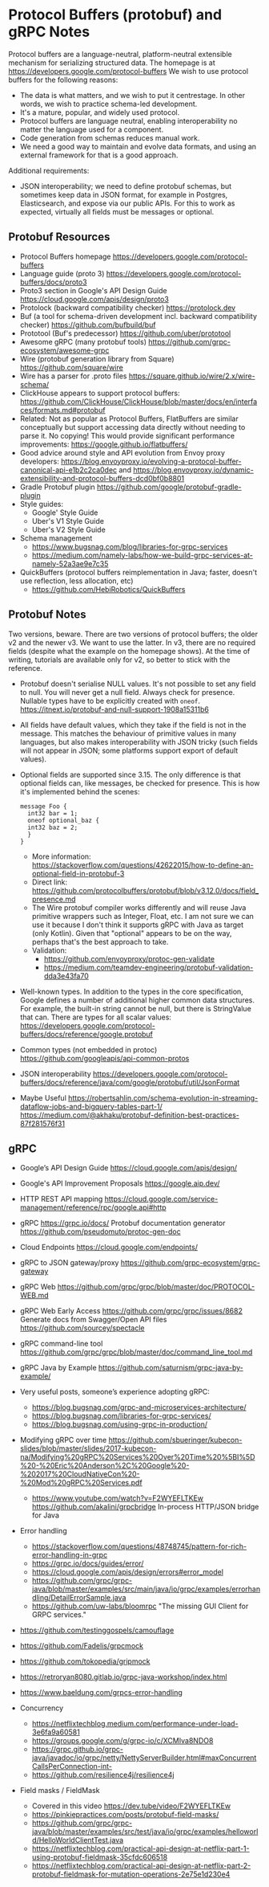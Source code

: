 
# Protocol Buffers (protobuf) and gRPC Notes

Protocol buffers are a language-neutral, platform-neutral extensible mechanism for serializing structured data. The homepage is at https://developers.google.com/protocol-buffers
We wish to use protocol buffers for the following reasons:
- The data is what matters, and we wish to put it centrestage. In other words, we wish to practice schema-led development.
- It's a mature, popular, and widely used protocol.
- Protocol buffers are language neutral, enabling interoperability no matter the language used for a component.
- Code generation from schemas reduces manual work.
- We need a good way to maintain and evolve data formats, and using an external framework for that is a good approach.

Additional requirements:
- JSON interoperability; we need to define protobuf schemas, but sometimes keep data in JSON format, for example in Postgres, Elasticsearch, and expose via our public APIs. For this to work as expected, virtually all fields must be messages or optional.

## Protobuf Resources
- Protocol Buffers homepage
https://developers.google.com/protocol-buffers
- Language guide (proto 3)
https://developers.google.com/protocol-buffers/docs/proto3
- Proto3 section in Google's API Design Guide
https://cloud.google.com/apis/design/proto3
- Protolock (backward compatibility checker)
https://protolock.dev
- Buf (a tool for schema-driven development incl. backward compatibility checker)
https://github.com/bufbuild/buf
- Prototool (Buf's predecessor)
https://github.com/uber/prototool
- Awesome gRPC (many protobuf tools)
https://github.com/grpc-ecosystem/awesome-grpc
- Wire (protobuf generation library from Square)
https://github.com/square/wire
- Wire has a parser for .proto files
https://square.github.io/wire/2.x/wire-schema/
- ClickHouse appears to support protocol buffers:
https://github.com/ClickHouse/ClickHouse/blob/master/docs/en/interfaces/formats.md#protobuf
- Related: Not as popular as Protocol Buffers, FlatBuffers are similar conceptually but support accessing data directly without needing to parse it. No copying! This would provide significant performance improvements:
https://google.github.io/flatbuffers/
- Good advice around style and API evolution from Envoy proxy developers:
https://blog.envoyproxy.io/evolving-a-protocol-buffer-canonical-api-e1b2c2ca0dec and https://blog.envoyproxy.io/dynamic-extensibility-and-protocol-buffers-dcd0bf0b8801
- Gradle Protobuf plugin
https://github.com/google/protobuf-gradle-plugin
- Style guides:
  - Google' Style Guide
  - Uber's V1 Style Guide
  - Uber's V2 Style Guide
- Schema management
  - https://www.bugsnag.com/blog/libraries-for-grpc-services
  - https://medium.com/namely-labs/how-we-build-grpc-services-at-namely-52a3ae9e7c35
- QuickBuffers (protocol buffers reimplementation in Java; faster, doesn't use reflection, less allocation, etc)
  - https://github.com/HebiRobotics/QuickBuffers

## Protobuf Notes
Two versions, beware. There are two versions of protocol buffers; the older v2 and the newer v3. We want to use the latter. In v3, there are no required fields (despite what the example on the homepage shows). At the time of writing, tutorials are available only for v2, so better to stick with the reference.

- Protobuf doesn't serialise NULL values. It's not possible to set any field to null. You will never get a null field. Always check for presence. Nullable types have to be explicitly created with `oneof`.
https://itnext.io/protobuf-and-null-support-1908a15311b6

- All fields have default values, which they take if the field is not in the message. This matches the behaviour of primitive values in many languages, but also makes interoperability with JSON tricky (such fields will not appear in JSON; some platforms support export of default values).

- Optional fields are supported since 3.15. The only difference is that optional fields can, like messages, be checked for presence. This is how it's implemented behind the scenes:
  ```
  message Foo {
    int32 bar = 1;
    oneof optional_baz {
    int32 baz = 2;
    }
  }
  ```

  - More information:
  https://stackoverflow.com/questions/42622015/how-to-define-an-optional-field-in-protobuf-3
  - Direct link: https://github.com/protocolbuffers/protobuf/blob/v3.12.0/docs/field_presence.md
  - The Wire protobuf compiler works differently and will reuse Java primitive wrappers such as Integer, Float, etc. I am not sure we can use it because I don't think it supports gRPC with Java as target (only Kotlin). Given that "optional" appears to be on the way, perhaps that's the best approach to take.
  - Validation:
    - https://github.com/envoyproxy/protoc-gen-validate
    - https://medium.com/teamdev-engineering/protobuf-validation-dda3e43fa70

- Well-known types. In addition to the types in the core specification, Google defines a number of additional higher common data structures. For example, the built-in string cannot be null, but there is StringValue that can. There are types for all scalar values:
https://developers.google.com/protocol-buffers/docs/reference/google.protobuf
  
- Common types (not embedded in protoc) https://github.com/googleapis/api-common-protos 

- JSON interoperability
https://developers.google.com/protocol-buffers/docs/reference/java/com/google/protobuf/util/JsonFormat

- Maybe Useful
https://robertsahlin.com/schema-evolution-in-streaming-dataflow-jobs-and-bigquery-tables-part-1/
https://medium.com/@akhaku/protobuf-definition-best-practices-87f281576f31

## gRPC

- Google’s API Design Guide
https://cloud.google.com/apis/design/

- Google's API Improvement Proposals
https://google.aip.dev/

- HTTP REST API mapping
https://cloud.google.com/service-management/reference/rpc/google.api#http

- gRPC
https://grpc.io/docs/
Protobuf documentation generator
https://github.com/pseudomuto/protoc-gen-doc

- Cloud Endpoints
https://cloud.google.com/endpoints/
- gRPC to JSON gateway/proxy
https://github.com/grpc-ecosystem/grpc-gateway
- gRPC Web
https://github.com/grpc/grpc/blob/master/doc/PROTOCOL-WEB.md
- gRPC Web Early Access
https://github.com/grpc/grpc/issues/8682
Generate docs from Swagger/Open API files
https://github.com/sourcey/spectacle
- gRPC command-line tool
https://github.com/grpc/grpc/blob/master/doc/command_line_tool.md
- gRPC Java by Example
https://github.com/saturnism/grpc-java-by-example/
- Very useful posts, someone’s experience adopting gRPC:
  - https://blog.bugsnag.com/grpc-and-microservices-architecture/
  - https://blog.bugsnag.com/libraries-for-grpc-services/
  - https://blog.bugsnag.com/using-grpc-in-production/
- Modifying gRPC over time
https://github.com/sbueringer/kubecon-slides/blob/master/slides/2017-kubecon-na/Modifying%20gRPC%20Services%20Over%20Time%20%5BI%5D%20-%20Eric%20Anderson%2C%20Google%20-%202017%20CloudNativeCon%20-%20Mod%20gRPC%20Services.pdf
  - https://www.youtube.com/watch?v=F2WYEFLTKEw
https://github.com/akalini/grpcbridge In-process HTTP/JSON bridge for Java
- Error handling
  - https://stackoverflow.com/questions/48748745/pattern-for-rich-error-handling-in-grpc
  - https://grpc.io/docs/guides/error/
  - https://cloud.google.com/apis/design/errors#error_model
  - https://github.com/grpc/grpc-java/blob/master/examples/src/main/java/io/grpc/examples/errorhandling/DetailErrorSample.java
  - https://github.com/uw-labs/bloomrpc "The missing GUI Client for GRPC services."
- https://github.com/testinggospels/camouflage
- https://github.com/Fadelis/grpcmock
- https://github.com/tokopedia/gripmock
- https://retroryan8080.gitlab.io/grpc-java-workshop/index.html
- https://www.baeldung.com/grpcs-error-handling

- Concurrency
    - https://netflixtechblog.medium.com/performance-under-load-3e6fa9a60581
  - https://groups.google.com/g/grpc-io/c/XCMIva8NDO8
  - https://grpc.github.io/grpc-java/javadoc/io/grpc/netty/NettyServerBuilder.html#maxConcurrentCallsPerConnection-int-
  - https://github.com/resilience4j/resilience4j

- Field masks / FieldMask
  - Covered in this video https://dev.tube/video/F2WYEFLTKEw
  - https://pinkiepractices.com/posts/protobuf-field-masks/
  - https://github.com/grpc/grpc-java/blob/master/examples/src/test/java/io/grpc/examples/helloworld/HelloWorldClientTest.java 
  - https://netflixtechblog.com/practical-api-design-at-netflix-part-1-using-protobuf-fieldmask-35cfdc606518
  - https://netflixtechblog.com/practical-api-design-at-netflix-part-2-protobuf-fieldmask-for-mutation-operations-2e75e1d230e4